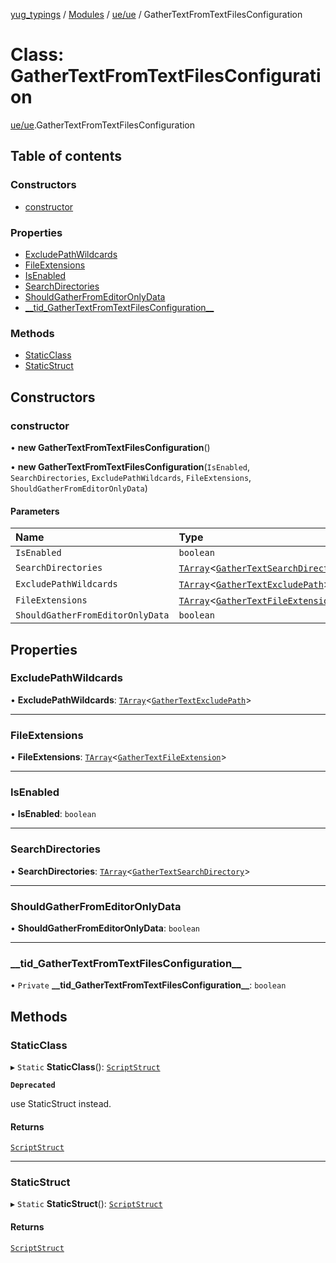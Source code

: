 [yug_typings](../README.md) / [Modules](../modules.md) / [ue/ue](../modules/ue_ue.md) / GatherTextFromTextFilesConfiguration

# Class: GatherTextFromTextFilesConfiguration

[ue/ue](../modules/ue_ue.md).GatherTextFromTextFilesConfiguration

## Table of contents

### Constructors

- [constructor](ue_ue.GatherTextFromTextFilesConfiguration.md#constructor)

### Properties

- [ExcludePathWildcards](ue_ue.GatherTextFromTextFilesConfiguration.md#excludepathwildcards)
- [FileExtensions](ue_ue.GatherTextFromTextFilesConfiguration.md#fileextensions)
- [IsEnabled](ue_ue.GatherTextFromTextFilesConfiguration.md#isenabled)
- [SearchDirectories](ue_ue.GatherTextFromTextFilesConfiguration.md#searchdirectories)
- [ShouldGatherFromEditorOnlyData](ue_ue.GatherTextFromTextFilesConfiguration.md#shouldgatherfromeditoronlydata)
- [\_\_tid\_GatherTextFromTextFilesConfiguration\_\_](ue_ue.GatherTextFromTextFilesConfiguration.md#__tid_gathertextfromtextfilesconfiguration__)

### Methods

- [StaticClass](ue_ue.GatherTextFromTextFilesConfiguration.md#staticclass)
- [StaticStruct](ue_ue.GatherTextFromTextFilesConfiguration.md#staticstruct)

## Constructors

### constructor

• **new GatherTextFromTextFilesConfiguration**()

• **new GatherTextFromTextFilesConfiguration**(`IsEnabled`, `SearchDirectories`, `ExcludePathWildcards`, `FileExtensions`, `ShouldGatherFromEditorOnlyData`)

#### Parameters

| Name | Type |
| :------ | :------ |
| `IsEnabled` | `boolean` |
| `SearchDirectories` | [`TArray`](../interfaces/ue_puerts.TArray.md)<[`GatherTextSearchDirectory`](ue_ue.GatherTextSearchDirectory.md)\> |
| `ExcludePathWildcards` | [`TArray`](../interfaces/ue_puerts.TArray.md)<[`GatherTextExcludePath`](ue_ue.GatherTextExcludePath.md)\> |
| `FileExtensions` | [`TArray`](../interfaces/ue_puerts.TArray.md)<[`GatherTextFileExtension`](ue_ue.GatherTextFileExtension.md)\> |
| `ShouldGatherFromEditorOnlyData` | `boolean` |

## Properties

### ExcludePathWildcards

• **ExcludePathWildcards**: [`TArray`](../interfaces/ue_puerts.TArray.md)<[`GatherTextExcludePath`](ue_ue.GatherTextExcludePath.md)\>

___

### FileExtensions

• **FileExtensions**: [`TArray`](../interfaces/ue_puerts.TArray.md)<[`GatherTextFileExtension`](ue_ue.GatherTextFileExtension.md)\>

___

### IsEnabled

• **IsEnabled**: `boolean`

___

### SearchDirectories

• **SearchDirectories**: [`TArray`](../interfaces/ue_puerts.TArray.md)<[`GatherTextSearchDirectory`](ue_ue.GatherTextSearchDirectory.md)\>

___

### ShouldGatherFromEditorOnlyData

• **ShouldGatherFromEditorOnlyData**: `boolean`

___

### \_\_tid\_GatherTextFromTextFilesConfiguration\_\_

• `Private` **\_\_tid\_GatherTextFromTextFilesConfiguration\_\_**: `boolean`

## Methods

### StaticClass

▸ `Static` **StaticClass**(): [`ScriptStruct`](ue_ue.ScriptStruct.md)

**`Deprecated`**

use StaticStruct instead.

#### Returns

[`ScriptStruct`](ue_ue.ScriptStruct.md)

___

### StaticStruct

▸ `Static` **StaticStruct**(): [`ScriptStruct`](ue_ue.ScriptStruct.md)

#### Returns

[`ScriptStruct`](ue_ue.ScriptStruct.md)
